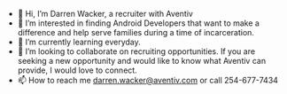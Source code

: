 - 👋 Hi, I’m Darren Wacker, a recruiter with Aventiv
- 👀 I’m interested in finding Android Developers that want to make a difference and help serve families during a time of incarceration.
- 🌱 I’m currently learning everyday.
- 💞️ I’m looking to collaborate on recruiting opportunities.  If you are seeking a new opportunity and would like to know what Aventiv can provide, I would love to connect.
- 📫 How to reach me darren.wacker@aventiv.com or call 254-677-7434

<!---
DrWacker1970/DrWacker1970 is a ✨ special ✨ repository because its `README.md` (this file) appears on your GitHub profile.
You can click the Preview link to take a look at your changes.
--->

